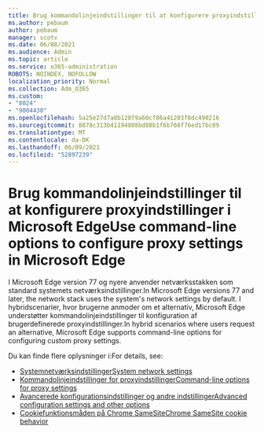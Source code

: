 ```yaml
---
title: Brug kommandolinjeindstillinger til at konfigurere proxyindstillinger i Microsoft Edge
ms.author: pebaum
author: pebaum
manager: scotv
ms.date: 06/08/2021
ms.audience: Admin
ms.topic: article
ms.service: o365-administration
ROBOTS: NOINDEX, NOFOLLOW
localization_priority: Normal
ms.collection: Adm_O365
ms.custom:
- "8024"
- "9004430"
ms.openlocfilehash: 5a25e27d7a8b128f9a60cf86a41203f8dc490216
ms.sourcegitcommit: 8878c313b41194808bd88b1f6b766f76ed17bc09
ms.translationtype: MT
ms.contentlocale: da-DK
ms.lasthandoff: 06/09/2021
ms.locfileid: "52897239"
---
```

# <a name="use-command-line-options-to-configure-proxy-settings-in-microsoft-edge"></a><span data-ttu-id="aceb3-102">Brug kommandolinjeindstillinger til at konfigurere proxyindstillinger i Microsoft Edge</span><span class="sxs-lookup"><span data-stu-id="aceb3-102">Use command-line options to configure proxy settings in Microsoft Edge</span></span>

<span data-ttu-id="aceb3-103">I Microsoft Edge version 77 og nyere anvender netværksstakken som standard systemets netværksindstillinger.</span><span class="sxs-lookup"><span data-stu-id="aceb3-103">In Microsoft Edge versions 77 and later, the network stack uses the system's network settings by default.</span></span> <span data-ttu-id="aceb3-104">I hybridscenarier, hvor brugerne anmoder om et alternativ, Microsoft Edge understøtter kommandolinjeindstillinger til konfiguration af brugerdefinerede proxyindstillinger.</span><span class="sxs-lookup"><span data-stu-id="aceb3-104">In hybrid scenarios where users request an alternative, Microsoft Edge supports command-line options for configuring custom proxy settings.</span></span> 

<span data-ttu-id="aceb3-105">Du kan finde flere oplysninger i:</span><span class="sxs-lookup"><span data-stu-id="aceb3-105">For details, see:</span></span>

- [<span data-ttu-id="aceb3-106">Systemnetværksindstillinger</span><span class="sxs-lookup"><span data-stu-id="aceb3-106">System network settings</span></span>](/deployedge/edge-learnmore-cmdline-options-proxy-settings#system-network-settings)
- [<span data-ttu-id="aceb3-107">Kommandolinjeindstillinger for proxyindstillinger</span><span class="sxs-lookup"><span data-stu-id="aceb3-107">Command-line options for proxy settings</span></span>](/deployedge/edge-learnmore-cmdline-options-proxy-settings#system-network-settings)
- [<span data-ttu-id="aceb3-108">Avancerede konfigurationsindstillinger og andre indstillinger</span><span class="sxs-lookup"><span data-stu-id="aceb3-108">Advanced configuration settings and other options</span></span>](https://go.microsoft.com/fwlink/?linkid=2134293)
- [<span data-ttu-id="aceb3-109">Cookiefunktionsmåden på Chrome SameSite</span><span class="sxs-lookup"><span data-stu-id="aceb3-109">Chrome SameSite cookie behavior</span></span>](/office365/troubleshoot/miscellaneous/chrome-behavior-affects-applications)